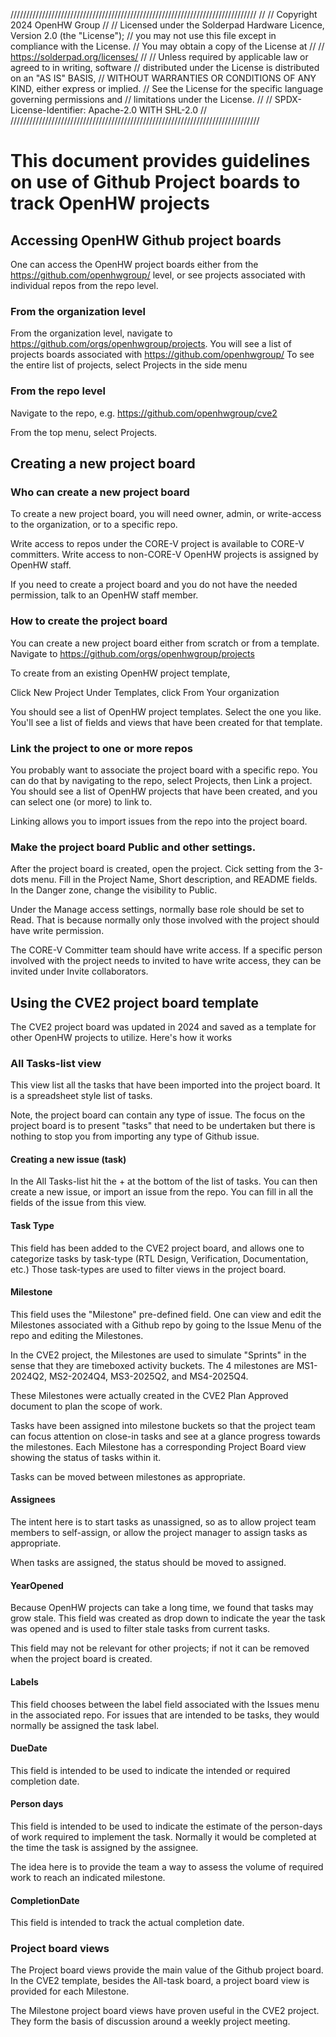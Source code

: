 //////////////////////////////////////////////////////////////////////////////
//
// Copyright 2024 OpenHW Group
//
// Licensed under the Solderpad Hardware Licence, Version 2.0 (the "License");
// you may not use this file except in compliance with the License.
// You may obtain a copy of the License at
//
//     https://solderpad.org/licenses/
//
// Unless required by applicable law or agreed to in writing, software
// distributed under the License is distributed on an "AS IS" BASIS,
// WITHOUT WARRANTIES OR CONDITIONS OF ANY KIND, either express or implied.
// See the License for the specific language governing permissions and
// limitations under the License.
//
// SPDX-License-Identifier: Apache-2.0 WITH SHL-2.0
//
///////////////////////////////////////////////////////////////////////////////

# This document provides guidelines on use of Github Project boards to track OpenHW projects

## Accessing OpenHW Github project boards

One can access the OpenHW project boards either from the https://github.com/openhwgroup/ level, or see projects associated with individual repos from the repo level.

### From the organization level
From the organization level, navigate to 
https://github.com/orgs/openhwgroup/projects. You will see a list of projects boards associated with https://github.com/openhwgroup/
To see the entire list of projects, select Projects in the side menu

### From the repo level
Navigate to the repo, e.g. https://github.com/openhwgroup/cve2

From the top menu, select Projects.



## Creating a new project board

### Who can create a new project board

To create a new project board, you will need owner, admin, or write-access to the organization, or to a specific repo.

Write access to repos under the CORE-V project is available to CORE-V committers. 
Write access to non-CORE-V OpenHW projects is assigned by OpenHW staff.

If you need to create a project board and you do not have the needed permission, talk to an OpenHW staff member.

### How to create the project board

You can create a new project board either from scratch or from a template. 
Navigate to https://github.com/orgs/openhwgroup/projects

To create from an existing OpenHW project template, 

Click New Project
Under Templates, click From Your organization

You should see a list of OpenHW project templates. Select the one you like. You'll see a list of fields and views that have been created for that template. 


### Link the project to one or more repos

You probably want to associate the project board with a specific repo. You can do that by navigating to the repo, select Projects, then Link a project. You should see a list of OpenHW projects that have been created, and you can select one (or more) to link to.

Linking allows you to import issues from the repo into the project board.

### Make the project board Public and other settings. 

After the project board is created, open the project. Cick setting from the 3-dots menu. Fill in the Project Name, Short description, and README fields.
In the Danger zone, change the visibility to Public. 

Under the Manage access settings, normally base role should be set to Read. That is because normally only those involved with the project should have write permission. 

The CORE-V Committer team should have write access. If a specific person involved with the project needs to invited to have write access, they can be invited under Invite collaborators. 



## Using the CVE2 project board template

The CVE2 project board was updated in 2024 and saved as a template for other OpenHW projects to utilize. Here's how it works


### All Tasks-list view
This view list all the tasks that have been imported into the project board. It is a spreadsheet style list of tasks.

Note, the project board can contain any type of issue. The focus on the project board is to present "tasks" that need to be undertaken but there is nothing to stop you from importing any type of Github issue. 

#### Creating a new issue (task)

In the All Tasks-list hit the + at the bottom of the list of tasks. You can then create a new issue, or import an issue from the repo. You can fill in all the fields of the issue from this view. 

#### Task Type

This field has been added to the CVE2 project board, and allows one to categorize tasks by task-type (RTL Design, Verification, Documentation, etc.) Those task-types are used to filter views in the project board.



#### Milestone

This field uses the "Milestone" pre-defined field. One can view and edit the Milestones associated with a Github repo by going to the Issue Menu of the repo and editing the Milestones.

In the CVE2 project, the Milestones are used to simulate "Sprints" in the sense that they are timeboxed activity buckets. The 4 milestones are MS1-2024Q2, MS2-2024Q4, MS3-2025Q2, and MS4-2025Q4. 

These Milestones were actually created in the CVE2 Plan Approved document to plan the scope of work. 

Tasks have been assigned into milestone buckets so that the project team can focus attention on close-in tasks and see at a glance progress towards the milestones. 
Each Milestone has a corresponding Project Board view showing the status of tasks within it.

Tasks can be moved between milestones as appropriate.


#### Assignees
 
The intent here is to start tasks as unassigned, so as to allow project team members to self-assign, or allow the project manager to assign tasks as appropriate. 

When tasks are assigned, the status should be moved to assigned.

#### YearOpened

Because OpenHW projects can take a long time, we found that tasks may grow stale. This field was created as drop down to indicate the year the task was opened and is used to filter stale tasks from current tasks. 

This field may not be relevant for other projects; if not it can be removed when the project board is created.

#### Labels

This field chooses between the label field associated with the Issues menu in the associated repo. For issues that are intended to be tasks, they would normally be assigned the task label.

#### DueDate
This field is intended to be used to indicate the intended or required completion date. 

#### Person days
This field is intended to be used to indicate the estimate of the person-days of work required to implement the task. Normally it would be completed at the time the task is assigned by the assignee. 

The idea here is to provide the team a way to assess the volume of required work to reach an indicated milestone. 

#### CompletionDate 
This field is intended to track the actual completion date.  


### Project board views

The Project board views provide the main value of the Github project board. In the CVE2 template, besides the All-task board, a project board view is provided for each Milestone.

The Milestone project board views have proven useful in the CVE2 project. They form the basis of discussion around a weekly project meeting.



 










